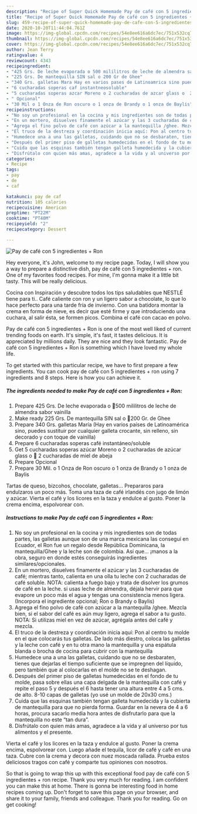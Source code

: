```yaml
---
description: "Recipe of Super Quick Homemade Pay de café con 5 ingredientes + Ron"
title: "Recipe of Super Quick Homemade Pay de café con 5 ingredientes + Ron"
slug: 459-recipe-of-super-quick-homemade-pay-de-cafe-con-5-ingredientes-ron
date: 2020-10-20T11:44:04.761Z
image: https://img-global.cpcdn.com/recipes/54e8ee616a6dc7ec/751x532cq70/pay-de-cafe-con-5-ingredientes-ron-foto-principal.jpg
thumbnail: https://img-global.cpcdn.com/recipes/54e8ee616a6dc7ec/751x532cq70/pay-de-cafe-con-5-ingredientes-ron-foto-principal.jpg
cover: https://img-global.cpcdn.com/recipes/54e8ee616a6dc7ec/751x532cq70/pay-de-cafe-con-5-ingredientes-ron-foto-principal.jpg
author: Jean Terry
ratingvalue: 4
reviewcount: 4343
recipeingredient:
- "425 Grs. De leche evaporada o 500 mililitros de leche de almendra sabor vainilla"
- "225 Grs. De mantequilla SIN sal o 200 Gr de Ghee"
- "340 Grs. galletas Mara Hay en varios pases de Latinoamrica sino puedes sustituir por cualquier galleta crocante sin relleno sin decorado y con toque de vainilla"
- "6 cucharadas soperas caf instantneosoluble"
- "5 cucharadas soperas azcar Moreno o 2 cucharadas de azcar glass o  2 cucharadas de miel de abeja"
- " Opcional"
- "30 Mil o 1 Onza de Ron oscuro o 1 onza de Brandy o 1 onza de Baylis"
recipeinstructions:
- "No soy un profesional en la cocina y mis ingredientes son de todas partes, las galletas aunque son de una marca mexicana las conseguí en Ecuador, el Ron fue un regalo desde República Dominicana, la mantequilla/Ghee y la leche son de colombia. Así que... ¡manos a la obra, seguro en donde estés conseguirás ingredientes similares/opcionales."
- "En un mortero, disuelves finamente el azúcar y las 3 cucharadas de café; mientras tanto, calienta en una olla tu leche con 2 cucharadas de café soluble. NOTA: calienta a fuego bajo y trata de disolver los grumos de café en la leche. si usas leche de almendra, déjala hervir para que evapore un poco más el agua y tengas una consistencia menos ligera. (Incorpora el ingrediente opcional; Ron o Brandy o Baylis)"
- "Agrega el fino polvo de café con azúcar a la mantequilla /ghee. Mezcla bien, si el sabor del café es aún muy ligero, agrega el sabor a tu gusto. NOTA: Si utilizas miel en vez de azúcar, agrégala antes del café y mezcla."
- "El truco de la destreza y coordinación inicia aquí: Pon al centro tu molde en el que colocarás tus galletas. De lado más diestro, coloca las galletas y la leche con café y en tu otra mano la mantequilla y una espátula blanda o brocha de cocina para cubrir con la mantequilla"
- "Humedece una a una las galletas, cuidando que no se desbaraten, tienes que dejarlas el tiempo suficiente que se impregnen del líquido, pero también que al colocarlas en el molde no se te deshagan."
- "Después del primer piso de galletas humedecidas en el fondo de tu molde, pasa sobre ellas una capa delgada de la mantequilla con café y repite el paso 5 y después el 6 hasta tener una altura entre 4 a 5 cms. de alto. 8-10 capas de galletas (yo usé un molde de 20x30 cms.)"
- "Cuida que las esquinas también tengan galleta humedecida y la cubierta de mantequilla para que no pierda forma. Guardar en la nevera de 4 a 6 horas, procura sacarlo media hora antes de disfrutarlo para que la mantequilla no este “tan dura”."
- "Disfrútalo con quien más amas, agradece a la vida y al universo por tus alimentos y el presente."
categories:
- Recipe
tags:
- pay
- de
- caf

katakunci: pay de caf 
nutrition: 105 calories
recipecuisine: American
preptime: "PT22M"
cooktime: "PT40M"
recipeyield: "2"
recipecategory: Dessert

---
```



![Pay de café con 5 ingredientes + Ron](https://img-global.cpcdn.com/recipes/54e8ee616a6dc7ec/751x532cq70/pay-de-cafe-con-5-ingredientes-ron-foto-principal.jpg)

Hey everyone, it's John, welcome to my recipe page. Today, I will show you a way to prepare a distinctive dish, pay de café con 5 ingredientes + ron. One of my favorites food recipes. For mine, I'm gonna make it a little bit tasty. This will be really delicious.

Cocina con Inspiración y descubre todos los tips saludables que NESTLÉ tiene para ti.. Café caliente con ron y un ligero sabor a chocolate, lo que lo hace perfecto para una tarde fría de invierno. Con una batidora montar la crema en forma de nieve, es decir que esté firme y que introduciendo una cuchara, al salir ésta, se formen picos. Combina el café con cacao en polvo.

Pay de café con 5 ingredientes + Ron is one of the most well liked of current trending foods on earth. It's simple, it's fast, it tastes delicious. It is appreciated by millions daily. They are nice and they look fantastic. Pay de café con 5 ingredientes + Ron is something which I have loved my whole life.


To get started with this particular recipe, we have to first prepare a few ingredients. You can cook pay de café con 5 ingredientes + ron using 7 ingredients and 8 steps. Here is how you can achieve it.

<!--inarticleads1-->

##### The ingredients needed to make Pay de café con 5 ingredientes + Ron:

1. Prepare 425 Grs. De leche evaporada o 🌿500 mililitros de leche de almendra sabor vainilla
1. Make ready 225 Grs. De mantequilla SIN sal o 🌿200 Gr. de Ghee
1. Prepare 340 Grs. galletas María (Hay en varios países de Latinoamérica sino, puedes sustituir por cualquier galleta crocante, sin relleno, sin decorado y con toque de vainilla)
1. Prepare 6 cucharadas soperas café instantáneo/soluble
1. Get 5 cucharadas soperas azúcar Moreno o 2 cucharadas de azúcar glass o 🌿 2 cucharadas de miel de abeja
1. Prepare  Opcional
1. Prepare 30 Mil. o 1 Onza de Ron oscuro o 1 onza de Brandy o 1 onza de Baylis


Tartas de queso, bizcohos, chocolate, galletas… Prepararos para endulzaros un poco más. Toma una taza de café irlandés con jugo de limón y azúcar. Vierta el café y los licores en la taza y endulce al gusto. Poner la crema encima, espolvorear con. 

<!--inarticleads2-->

##### Instructions to make Pay de café con 5 ingredientes + Ron:

1. No soy un profesional en la cocina y mis ingredientes son de todas partes, las galletas aunque son de una marca mexicana las conseguí en Ecuador, el Ron fue un regalo desde República Dominicana, la mantequilla/Ghee y la leche son de colombia. Así que... ¡manos a la obra, seguro en donde estés conseguirás ingredientes similares/opcionales.
1. En un mortero, disuelves finamente el azúcar y las 3 cucharadas de café; mientras tanto, calienta en una olla tu leche con 2 cucharadas de café soluble. NOTA: calienta a fuego bajo y trata de disolver los grumos de café en la leche. si usas leche de almendra, déjala hervir para que evapore un poco más el agua y tengas una consistencia menos ligera. (Incorpora el ingrediente opcional; Ron o Brandy o Baylis)
1. Agrega el fino polvo de café con azúcar a la mantequilla /ghee. Mezcla bien, si el sabor del café es aún muy ligero, agrega el sabor a tu gusto. NOTA: Si utilizas miel en vez de azúcar, agrégala antes del café y mezcla.
1. El truco de la destreza y coordinación inicia aquí: Pon al centro tu molde en el que colocarás tus galletas. De lado más diestro, coloca las galletas y la leche con café y en tu otra mano la mantequilla y una espátula blanda o brocha de cocina para cubrir con la mantequilla
1. Humedece una a una las galletas, cuidando que no se desbaraten, tienes que dejarlas el tiempo suficiente que se impregnen del líquido, pero también que al colocarlas en el molde no se te deshagan.
1. Después del primer piso de galletas humedecidas en el fondo de tu molde, pasa sobre ellas una capa delgada de la mantequilla con café y repite el paso 5 y después el 6 hasta tener una altura entre 4 a 5 cms. de alto. 8-10 capas de galletas (yo usé un molde de 20x30 cms.)
1. Cuida que las esquinas también tengan galleta humedecida y la cubierta de mantequilla para que no pierda forma. Guardar en la nevera de 4 a 6 horas, procura sacarlo media hora antes de disfrutarlo para que la mantequilla no este “tan dura”.
1. Disfrútalo con quien más amas, agradece a la vida y al universo por tus alimentos y el presente.


Vierta el café y los licores en la taza y endulce al gusto. Poner la crema encima, espolvorear con. Luego añade el tequila, licor de café y café en una taza. Cubre con la crema y decora con nuez moscada rallada. Prueba estos deliciosos tragos con café y comparte tus opiniones con nosotros. 

So that is going to wrap this up with this exceptional food pay de café con 5 ingredientes + ron recipe. Thank you very much for reading. I am confident you can make this at home. There is gonna be interesting food in home recipes coming up. Don't forget to save this page on your browser, and share it to your family, friends and colleague. Thank you for reading. Go on get cooking!
